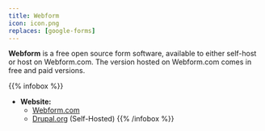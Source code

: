 ```yaml
---
title: Webform
icon: icon.png
replaces: [google-forms]
---
```


**Webform** is a free open source form software, available to either self-host or host on Webform.com. The version hosted on Webform.com comes in free and paid versions.

{{% infobox %}}
- **Website:** 
    - [Webform.com](https://webform.com)
    - [Drupal.org](https://www.drupal.org/project/webform) (Self-Hosted)
{{% /infobox %}}